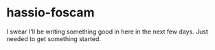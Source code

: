 # hassio-foscam

I swear I'll be writing something good in here in the next few days. Just needed to get something started.
